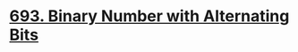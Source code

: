 # [693. Binary Number with Alternating Bits](https://leetcode.com/problems/binary-number-with-alternating-bits/)

